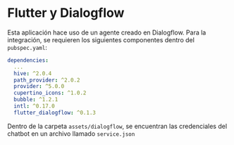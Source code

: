 # Flutter y Dialogflow

Esta aplicación hace uso de un agente creado en Dialogflow. Para la integración, se requieren los siguientes componentes dentro del `pubspec.yaml`:

```yaml
dependencies:
  ...
  hive: ^2.0.4
  path_provider: ^2.0.2
  provider: ^5.0.0
  cupertino_icons: ^1.0.2
  bubble: ^1.2.1
  intl: ^0.17.0
  flutter_dialogflow: ^0.1.3
```

Dentro de la carpeta `assets/dialogflow`, se encuentran las credenciales del chatbot en un archivo llamado `service.json`
